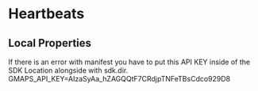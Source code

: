 # Heartbeats

## Local Properties
If there is an error with manifest you have to put this API KEY inside of the SDK Location alongside with sdk.dir.
GMAPS_API_KEY=AIzaSyAa_hZAGQQtF7CRdjpTNFeTBsCdco929D8
